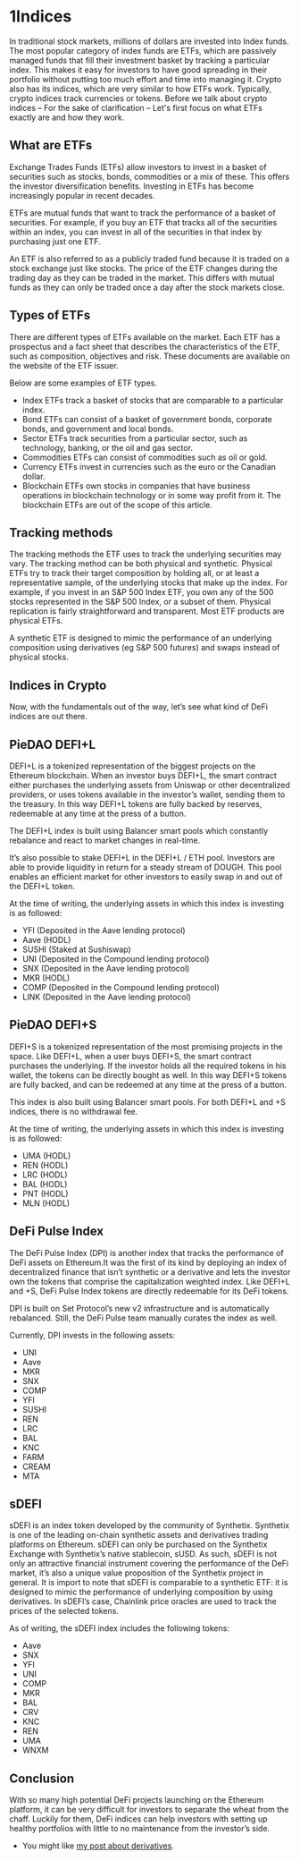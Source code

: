 # 1Indices

In traditional stock markets, millions of dollars are invested into Index funds. The most popular category of index funds are ETFs, which are passively managed funds that fill their investment basket by tracking a particular index. This makes it easy for investors to have good spreading in their portfolio without putting too much effort and time into managing it. Crypto also has its indices, which are very similar to how ETFs work. Typically, crypto indices track currencies or tokens. Before we talk about crypto indices – For the sake of clarification – Let's first focus on what ETFs exactly are and how they work.

## What are ETFs

Exchange Trades Funds (ETFs) allow investors to invest in a basket of securities such as stocks, bonds, commodities or a mix of these. This offers the investor diversification benefits. Investing in ETFs has become increasingly popular in recent decades.

ETFs are mutual funds that want to track the performance of a basket of securities. For example, if you buy an ETF that tracks all of the securities within an index, you can invest in all of the securities in that index by purchasing just one ETF.

An ETF is also referred to as a publicly traded fund because it is traded on a stock exchange just like stocks. The price of the ETF changes during the trading day as they can be traded in the market. This differs with mutual funds as they can only be traded once a day after the stock markets close.

## Types of ETFs

There are different types of ETFs available on the market. Each ETF has a prospectus and a fact sheet that describes the characteristics of the ETF, such as composition, objectives and risk. These documents are available on the website of the ETF issuer.

Below are some examples of ETF types.

- Index ETFs track a basket of stocks that are comparable to a particular index.
- Bond ETFs can consist of a basket of government bonds, corporate bonds, and government and local bonds.
- Sector ETFs track securities from a particular sector, such as technology, banking, or the oil and gas sector.
- Commodities ETFs can consist of commodities such as oil or gold.
- Currency ETFs invest in currencies such as the euro or the Canadian dollar.
- Blockchain ETFs own stocks in companies that have business operations in blockchain technology or in some way profit from it. The blockchain ETFs are out of the scope of this article.

## Tracking methods

The tracking methods the ETF uses to track the underlying securities may vary. The tracking method can be both physical and synthetic. Physical ETFs try to track their target composition by holding all, or at least a representative sample, of the underlying stocks that make up the index. For example, if you invest in an S&P 500 Index ETF, you own any of the 500 stocks represented in the S&P 500 Index, or a subset of them. Physical replication is fairly straightforward and transparent. Most ETF products are physical ETFs.

A synthetic ETF is designed to mimic the performance of an underlying composition using derivatives (eg S&P 500 futures) and swaps instead of physical stocks.

## Indices in Crypto

Now, with the fundamentals out of the way, let’s see what kind of DeFi indices are out there.

## PieDAO DEFI+L

DEFI+L is a tokenized representation of the biggest projects on the Ethereum blockchain. When an investor buys DEFI+L, the smart contract either purchases the underlying assets from Uniswap or other decentralized providers, or uses tokens available in the investor’s wallet, sending them to the treasury. In this way DEFI+L tokens are fully backed by reserves, redeemable at any time at the press of a button.

The DEFI+L index is built using Balancer smart pools which constantly rebalance and react to market changes in real-time.

It’s also possible to stake DEFI+L in the DEFI+L / ETH pool. Investors are able to provide liquidity in return for a steady stream of DOUGH. This pool enables an efficient market for other investors to easily swap in and out of the DEFI+L token.

At the time of writing, the underlying assets in which this index is investing is as followed:

- YFI (Deposited in the Aave lending protocol)
- Aave (HODL)
- SUSHI (Staked at Sushiswap)
- UNI (Deposited in the Compound lending protocol)
- SNX (Deposited in the Aave lending protocol)
- MKR (HODL)
- COMP (Deposited in the Compound lending protocol)
- LINK (Deposited in the Aave lending protocol)

## PieDAO DEFI+S

DEFI+S is a tokenized representation of the most promising projects in the space. Like DEFI+L, when a user buys DEFI+S, the smart contract purchases the underlying. If the investor holds all the required tokens in his wallet, the tokens can be directly bought as well. In this way DEFI+S tokens are fully backed, and can be redeemed at any time at the press of a button.

This index is also built using Balancer smart pools. For both DEFI+L and +S indices, there is no withdrawal fee.

At the time of writing, the underlying assets in which this index is investing is as followed:

- UMA (HODL)
- REN (HODL)
- LRC (HODL)
- BAL (HODL)
- PNT (HODL)
- MLN (HODL)

## DeFi Pulse Index

The DeFi Pulse Index (DPI) is another index that tracks the performance of DeFi assets on Ethereum.It was the first of its kind by deploying an index of decentralized finance that isn’t synthetic or a derivative and lets the investor own the tokens that comprise the capitalization weighted index. Like DEFI+L and +S, DeFi Pulse Index tokens are directly redeemable for its DeFi tokens.

DPI is built on Set Protocol’s new v2 infrastructure and is automatically rebalanced. Still, the DeFi Pulse team manually curates the index as well.

Currently, DPI invests in the following assets:

- UNI
- Aave
- MKR
- SNX
- COMP
- YFI
- SUSHI
- REN
- LRC
- BAL
- KNC
- FARM
- CREAM
- MTA

## sDEFI

sDEFI is an index token developed by the community of Synthetix. Synthetix is one of the leading on-chain synthetic assets and derivatives trading platforms on Ethereum. sDEFI can only be purchased on the Synthetix Exchange with Synthetix’s native stablecoin, sUSD. As such, sDEFI is not only an attractive financial instrument covering the performance of the DeFi market, it’s also a unique value proposition of the Synthetix project in general. It is import to note that sDEFI is comparable to a synthetic ETF: it is designed to mimic the performance of underlying composition by using derivatives. In sDEFI’s case, Chainlink price oracles are used to track the prices of the selected tokens.

As of writing, the sDEFI index includes the following tokens:

- Aave
- SNX
- YFI
- UNI
- COMP
- MKR
- BAL
- CRV
- KNC
- REN
- UMA
- WNXM

## Conclusion

With so many high potential DeFi projects launching on the Ethereum platform, it can be very difficult for investors to separate the wheat from the chaff. Luckily for them, DeFi indices can help investors with setting up healthy portfolios with little to no maintenance from the investor’s side.

- You might like [my post about derivatives](https://www.reddit.com/r/CryptoCurrency/comments/mt8c67/defi_explained_derivatives/).
